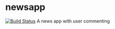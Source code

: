 # newsapp 
[![Build Status](https://travis-ci.com/anyakeller/newsapp.svg?branch=master)](https://travis-ci.com/anyakeller/newsapp)
A news app with user commenting

